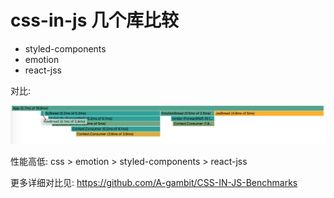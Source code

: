 # css-in-js 几个库比较

* styled-components
* emotion
* react-jss


对比:

![](performance.png)

性能高低: css > emotion > styled-components > react-jss

更多详细对比见: https://github.com/A-gambit/CSS-IN-JS-Benchmarks